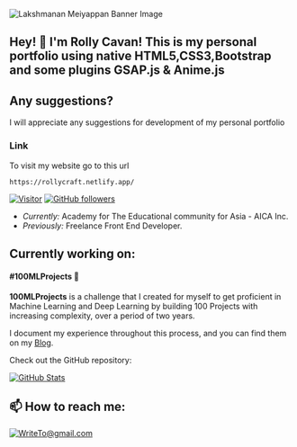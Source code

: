 ![Lakshmanan Meiyappan Banner Image](./banner.png)
<!-- <h2 align='center'>Hi! Im Rolly Cavan</h2>
<p align='center'><b>Artistic Developer</b></p> -->

<h2>Hey! 👋 I'm Rolly Cavan! This is my personal portfolio using native HTML5,CSS3,Bootstrap and some plugins GSAP.js & Anime.js</h2>


## Any suggestions?

 I will appreciate any suggestions for development of my personal portfolio

### Link

To visit my website go to this url

```
https://rollycraft.netlify.app/
```

[![Visitor](https://visitor-badge.laobi.icu/badge?page_id=laxmena.laxmena)](https://github.com/laxmena) [![GitHub followers](https://img.shields.io/github/followers/laxmena.svg?style=social&label=Follow)](https://github.com/laxmena?tab=followers)


- <i>Currently:</i> Academy for The Educational community for Asia - AICA Inc. 
- <i>Previously:</i> Freelance Front End Developer.


<h2>Currently working on:</h2>
<h4>#100MLProjects 💯</h4>

__100MLProjects__ is a challenge that I created for myself to get proficient in Machine Learning and Deep Learning by building 100 Projects with increasing complexity, over a period of two years. 

I document my experience throughout this process, and you can find them on my [Blog](https://www.laxmena.com/category/100-ml-projects/).

Check out the GitHub repository:

<div>
  <p>
    <a href="https://github.com/cavanrlee/THESIS">
      <img src="https://github-readme-stats.vercel.app/api/pin/?username=rollycraft&repo=THESIS&show_owner=True" alt="GitHub Stats" />
    </a>
  </p>
</div>


<h2>📫 How to reach me:</h2>

<a href="mailto:cavanrlee2@gmail.com">![WriteTo@gmail.com](https://img.shields.io/badge/Gmail-D14836?style=for-the-badge&logo=gmail&logoColor=white)</a>
